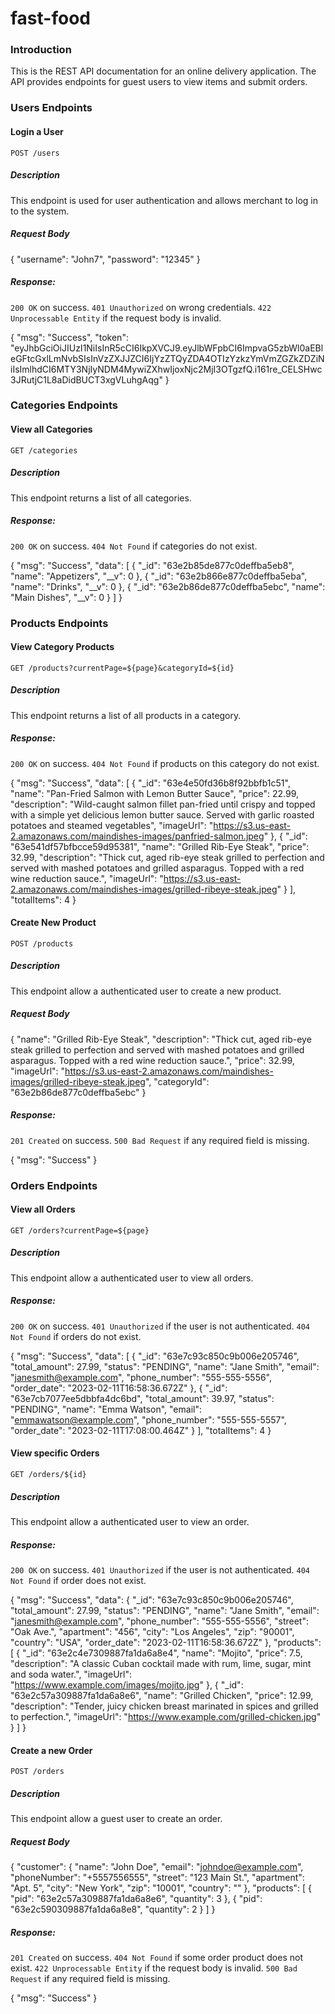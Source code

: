# fast-food
### Introduction

This is the REST API documentation for an online delivery application. The API provides endpoints for guest users to view items and submit orders.

### Users Endpoints

#### Login a User
`POST /users`

##### Description 
This endpoint is used for user authentication and allows merchant to log in to the system.

##### Request Body
{
  "username": "John7",
  "password": "12345"
}

##### Response:
`200 OK` on success.
`401 Unauthorized` on wrong credentials.
`422 Unprocessable Entity` if the request body is invalid.

{
  "msg": "Success",
  "token": "eyJhbGciOiJIUzI1NiIsInR5cCI6IkpXVCJ9.eyJlbWFpbCI6ImpvaG5zbWl0aEBleGFtcGxlLmNvbSIsInVzZXJJZCI6IjYzZTQyZDA4OTIzYzkzYmVmZGZkZDZiNiIsImlhdCI6MTY3NjIyNDM4MywiZXhwIjoxNjc2MjI3OTgzfQ.i161re_CELSHwc3JRutjC1L8aDidBUCT3xgVLuhgAqg"
}

### Categories Endpoints

#### View all Categories
`GET /categories` 

##### Description 
This endpoint returns a list of all categories.

##### Response:
`200 OK` on success.
`404 Not Found` if categories do not exist.

{
  "msg": "Success",
  "data": [
    {
      "_id": "63e2b85de877c0deffba5eb8",
      "name": "Appetizers",
      "__v": 0
    },
    {
      "_id": "63e2b866e877c0deffba5eba",
      "name": "Drinks",
      "__v": 0
    },
    {
      "_id": "63e2b86de877c0deffba5ebc",
      "name": "Main Dishes",
      "__v": 0
    }
  ]
}

### Products Endpoints

#### View Category Products
`GET /products?currentPage=${page}&categoryId=${id}`

##### Description 
This endpoint returns a list of all products in a category.

##### Response:
`200 OK` on success.
`404 Not Found` if products on this category do not exist.

{
  "msg": "Success",
  "data": [
    {
      "_id": "63e4e50fd36b8f92bbfb1c51",
      "name": "Pan-Fried Salmon with Lemon Butter Sauce",
      "price": 22.99,
      "description": "Wild-caught salmon fillet pan-fried until crispy and topped with a simple yet delicious lemon butter sauce. Served with garlic roasted potatoes and steamed vegetables",
      "imageUrl": "https://s3.us-east-2.amazonaws.com/maindishes-images/panfried-salmon.jpeg"
    },
    {
      "_id": "63e541df57bfbcce59d95381",
      "name": "Grilled Rib-Eye Steak",
      "price": 32.99,
      "description": "Thick cut, aged rib-eye steak grilled to perfection and served with mashed potatoes and grilled asparagus. Topped with a red wine reduction sauce.",
      "imageUrl": "https://s3.us-east-2.amazonaws.com/maindishes-images/grilled-ribeye-steak.jpeg"
    }
  ],
  "totalItems": 4
}

#### Create New Product
`POST /products`

##### Description 
This endpoint allow a authenticated user to create a new product.

##### Request Body
{
  "name": "Grilled Rib-Eye Steak",
  "description": "Thick cut, aged rib-eye steak grilled to perfection and served with mashed potatoes and grilled asparagus. Topped with a red wine reduction sauce.",
  "price": 32.99,
  "imageUrl": "https://s3.us-east-2.amazonaws.com/maindishes-images/grilled-ribeye-steak.jpeg",
  "categoryId": "63e2b86de877c0deffba5ebc"
}

##### Response:
`201 Created` on success.
`500 Bad Request` if any required field is missing.

{
  "msg": "Success"
}

### Orders Endpoints

#### View all Orders
`GET /orders?currentPage=${page}`

##### Description 
This endpoint allow a authenticated user to view all orders.

##### Response:
`200 OK` on success.
`401 Unauthorized` if the user is not authenticated.
`404 Not Found` if orders do not exist.

{
  "msg": "Success",
  "data": [
    {
      "_id": "63e7c93c850c9b006e205746",
      "total_amount": 27.99,
      "status": "PENDING",
      "name": "Jane Smith",
      "email": "janesmith@example.com",
      "phone_number": "555-555-5556",
      "order_date": "2023-02-11T16:58:36.672Z"
    },
    {
      "_id": "63e7cb7077ee5dbbfa4dc6bd",
      "total_amount": 39.97,
      "status": "PENDING",
      "name": "Emma Watson",
      "email": "emmawatson@example.com",
      "phone_number": "555-555-5557",
      "order_date": "2023-02-11T17:08:00.464Z"
    }
  ],
  "totalItems": 4
}

#### View specific Orders
`GET /orders/${id}`

##### Description 
This endpoint allow a authenticated user to view an order.

##### Response:
`200 OK` on success.
`401 Unauthorized` if the user is not authenticated.
`404 Not Found` if order does not exist.

{
  "msg": "Success",
  "data": {
    "_id": "63e7c93c850c9b006e205746",
    "total_amount": 27.99,
    "status": "PENDING",
    "name": "Jane Smith",
    "email": "janesmith@example.com",
    "phone_number": "555-555-5556",
    "street": "Oak Ave.",
    "apartment": "456",
    "city": "Los Angeles",
    "zip": "90001",
    "country": "USA",
    "order_date": "2023-02-11T16:58:36.672Z"
  },
  "products": [
    {
      "_id": "63e2c4e7309887fa1da6a8e4",
      "name": "Mojito",
      "price": 7.5,
      "description": "A classic Cuban cocktail made with rum, lime, sugar, mint and soda water.",
      "imageUrl": "https://www.example.com/images/mojito.jpg"
    },
    {
      "_id": "63e2c57a309887fa1da6a8e6",
      "name": "Grilled Chicken",
      "price": 12.99,
      "description": "Tender, juicy chicken breast marinated in spices and grilled to perfection.",
      "imageUrl": "https://www.example.com/grilled-chicken.jpg"
    }
  ]
}

#### Create a new Order
`POST /orders`

##### Description 
This endpoint allow a guest user to create an order.

##### Request Body
{
  "customer": {
    "name": "John Doe",
    "email": "johndoe@example.com",
    "phoneNumber": "+5557556555",
    "street": "123 Main St.",
    "apartment": "Apt. 5",
    "city": "New York",
    "zip": "10001",
    "country": ""
  },
  "products": [
    {
      "pid": "63e2c57a309887fa1da6a8e6",
      "quantity": 3
    },
    {
      "pid": "63e2c590309887fa1da6a8e8",
      "quantity": 2
    }
  ]
}

##### Response:
`201 Created` on success.
`404 Not Found` if some order product does not exist.
`422 Unprocessable Entity` if the request body is invalid.
`500 Bad Request` if any required field is missing.

{
  "msg": "Success"
}